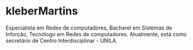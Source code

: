 # kleberMartins
Especialista em Redes de computadores, Bacharel em Sistemas de Inforção, Tecnólogo em Redes de computadores. Atualmente, está como secretário de Centro Interdisciplinar - UNILA.
